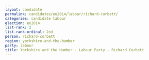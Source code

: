```yaml
---
layout: candidate
permalink: candidates/eu2014/labour/richard-corbett/
categories: candidate labour
election: eu2014
list-rank: 2
list-rank-ordinal: 2nd
person: richard-corbett
region: yorkshire-and-the-humber
party: labour
title: Yorkshire and the Humber - Labour Party - Richard Corbett
---
```

